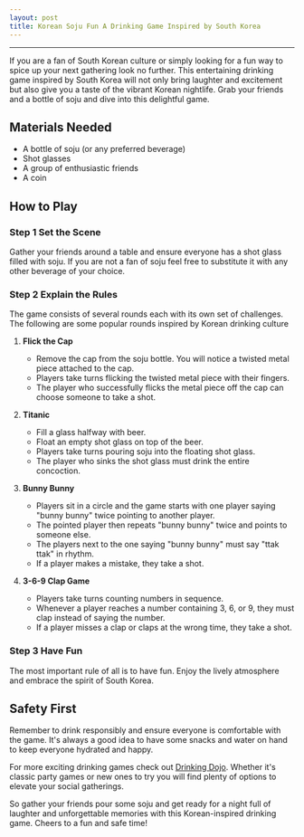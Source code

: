 ```yaml
---
layout: post
title: Korean Soju Fun A Drinking Game Inspired by South Korea
---
```



---

If you are a fan of South Korean culture or simply looking for a fun way to spice up your next gathering look no further. This entertaining drinking game inspired by South Korea will not only bring laughter and excitement but also give you a taste of the vibrant Korean nightlife. Grab your friends and a bottle of soju and dive into this delightful game.

## Materials Needed

- A bottle of soju (or any preferred beverage)
- Shot glasses
- A group of enthusiastic friends
- A coin

## How to Play

### Step 1 Set the Scene

Gather your friends around a table and ensure everyone has a shot glass filled with soju. If you are not a fan of soju feel free to substitute it with any other beverage of your choice.

### Step 2 Explain the Rules

The game consists of several rounds each with its own set of challenges. The following are some popular rounds inspired by Korean drinking culture

1. **Flick the Cap**

   - Remove the cap from the soju bottle. You will notice a twisted metal piece attached to the cap.
   - Players take turns flicking the twisted metal piece with their fingers.
   - The player who successfully flicks the metal piece off the cap can choose someone to take a shot.

2. **Titanic**

   - Fill a glass halfway with beer.
   - Float an empty shot glass on top of the beer.
   - Players take turns pouring soju into the floating shot glass.
   - The player who sinks the shot glass must drink the entire concoction.

3. **Bunny Bunny**

   - Players sit in a circle and the game starts with one player saying "bunny bunny" twice pointing to another player.
   - The pointed player then repeats "bunny bunny" twice and points to someone else.
   - The players next to the one saying "bunny bunny" must say "ttak ttak" in rhythm.
   - If a player makes a mistake, they take a shot.

4. **3-6-9 Clap Game**

   - Players take turns counting numbers in sequence.
   - Whenever a player reaches a number containing 3, 6, or 9, they must clap instead of saying the number.
   - If a player misses a clap or claps at the wrong time, they take a shot.

### Step 3 Have Fun

The most important rule of all is to have fun. Enjoy the lively atmosphere and embrace the spirit of South Korea.

## Safety First

Remember to drink responsibly and ensure everyone is comfortable with the game. It's always a good idea to have some snacks and water on hand to keep everyone hydrated and happy.

For more exciting drinking games check out [Drinking Dojo](https://drinkingdojo.com/). Whether it's classic party games or new ones to try you will find plenty of options to elevate your social gatherings.

So gather your friends pour some soju and get ready for a night full of laughter and unforgettable memories with this Korean-inspired drinking game. Cheers to a fun and safe time!